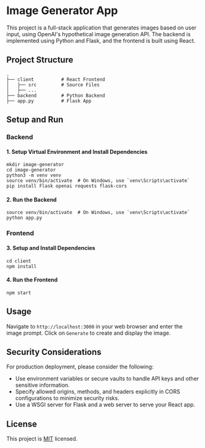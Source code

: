 # Image Generator App

This project is a full-stack application that generates images based on user input, using OpenAI's hypothetical image generation API. The backend is implemented using Python and Flask, and the frontend is built using React.

## Project Structure

```
.
├── client          # React Frontend
│   ├── src         # Source Files
│   ├── ...
├── backend         # Python Backend
├── app.py          # Flask App
```

## Setup and Run

### Backend

#### 1. Setup Virtual Environment and Install Dependencies

```
mkdir image-generator
cd image-generator
python3 -m venv venv
source venv/bin/activate  # On Windows, use `venv\Scripts\activate`
pip install Flask openai requests flask-cors
```

#### 2. Run the Backend

```
source venv/bin/activate  # On Windows, use `venv\Scripts\activate`
python app.py
```

### Frontend

#### 3. Setup and Install Dependencies

```
cd client
npm install
```

#### 4. Run the Frontend

```
npm start
```

## Usage

Navigate to `http://localhost:3000` in your web browser and enter the image prompt. Click on `Generate` to create and display the image.

## Security Considerations

For production deployment, please consider the following:
- Use environment variables or secure vaults to handle API keys and other sensitive information.
- Specify allowed origins, methods, and headers explicitly in CORS configurations to minimize security risks.
- Use a WSGI server for Flask and a web server to serve your React app.

## License

This project is [MIT](LICENSE) licensed.
